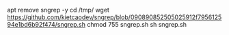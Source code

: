 apt remove sngrep -y
cd /tmp/
wget https://github.com/kietcaodev/sngrep/blob/090890852505025912f795612594e1bd6b92f474/sngrep.sh
chmod 755 sngrep.sh
sh sngrep.sh
